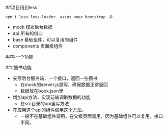 ##项目用到less

```angularjs
npm i less less-loader  axios vuex bootstrap -D
```

- mock 模拟后台数据
- api 所有的借口
- base 基础组件，可以复用的组件
- components 页面级组件

##写一个功能

###图书功能

- 先写后台服务端，一个接口，返回一些图书
  - 在mock的server.js里写，确保数据正常返回
  - 数据放在book.json里
- 增加api方法，实现前端调取数据的功能
  - 在src目录的api里写方法
- 在应用这个api的组件调用这个方法。 
  - 一般不在基础组件调用，在父级页面调用，因为基础组件可以复用，接口不同。 
